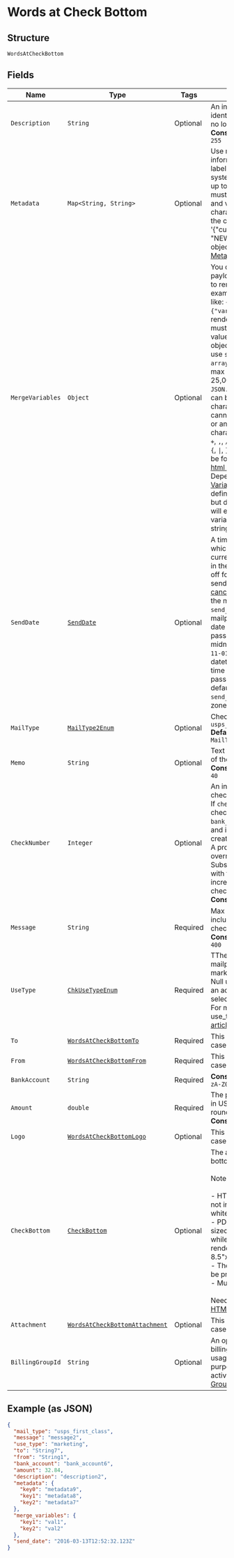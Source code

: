 
# Words at Check Bottom

## Structure

`WordsAtCheckBottom`

## Fields

| Name | Type | Tags | Description | Getter | Setter |
|  --- | --- | --- | --- | --- | --- |
| `Description` | `String` | Optional | An internal description that identifies this resource. Must be no longer than 255 characters.<br>**Constraints**: *Maximum Length*: `255` | String getDescription() | setDescription(String description) |
| `Metadata` | `Map<String, String>` | Optional | Use metadata to store custom information for tagging and labeling back to your internal systems. Must be an object with up to 20 key-value pairs. Keys must be at most 40 characters and values must be at most 500 characters. Neither can contain the characters `"` and `\`. i.e. '{"customer_id" : "NEWYORK2015"}' Nested objects are not supported.  See [Metadata](#section/Metadata) for more information. | Map<String, String> getMetadata() | setMetadata(Map<String, String> metadata) |
| `MergeVariables` | `Object` | Optional | You can input a merge variable payload object to your template to render dynamic content. For example, if you have a template like: `{{variable_name}}`, pass in `{"variable_name": "Harry"}` to render `Harry`. `merge_variables` must be an object. Any type of value is accepted as long as the object is valid JSON; you can use `strings`, `numbers`, `booleans`, `arrays`, `objects`, or `null`. The max length of the object is 25,000 characters. If you call `JSON.stringify` on your object, it can be no longer than 25,000 characters. Your variable names cannot contain any whitespace or any of the following special characters: `!`, `"`, `#`, `%`, `&`, `'`, `(`, `)`, `*`, `+`, `,`, `/`, `;`, `<`, `=`, `>`, `@`, `[`, `\`, `]`, `^`, `````, `{`, `\|`, `}`, `~`. More instructions can be found in <a href="https://help.lob.com/print-and-mail/designing-mail-creatives/dynamic-personalization#using-html-and-merge-variables-10" target="_blank">our guide to using html and merge variables</a>. Depending on your <a href="https://dashboard.lob.com/#/settings/account" target="_blank">Merge Variable strictness</a> setting, if you define variables in your HTML but do not pass them here, you will either receive an error or the variable will render as an empty string. | Object getMergeVariables() | setMergeVariables(Object mergeVariables) |
| `SendDate` | [`SendDate`](../../doc/models/containers/send-date.md) | Optional | A timestamp in ISO 8601 format which specifies a date after the current time and up to 180 days in the future to send the letter off for production. Setting a send date overrides the default [cancellation window](#section/Cancellation-Windows) applied to the mailpiece. Until the `send_date` has passed, the mailpiece can be canceled. If a date in the format `2017-11-01` is passed, it will evaluate to midnight UTC of that date (`2017-11-01T00:00:00.000Z`). If a datetime is passed, that exact time will be used. A `send_date` passed with no time zone will default to UTC, while a `send_date` passed with a time zone will be converted to UTC. | SendDate getSendDate() | setSendDate(SendDate sendDate) |
| `MailType` | [`MailType2Enum`](../../doc/models/mail-type-2-enum.md) | Optional | Checks must be sent `usps_first_class`<br>**Default**: `MailType2Enum.USPS_FIRST_CLASS` | MailType2Enum getMailType() | setMailType(MailType2Enum mailType) |
| `Memo` | `String` | Optional | Text to include on the memo line of the check.<br>**Constraints**: *Maximum Length*: `40` | String getMemo() | setMemo(String memo) |
| `CheckNumber` | `Integer` | Optional | An integer that designates the check number.<br>If `check_number` is not provided, checks created from a new `bank_account` will start at `10000` and increment with each check created with the `bank_account`.<br>A provided `check_number` overrides the defaults. Subsequent checks created with the same `bank_account` will increment from the provided check number.<br>**Constraints**: `>= 1`, `<= 500000000` | Integer getCheckNumber() | setCheckNumber(Integer checkNumber) |
| `Message` | `String` | Required | Max of 400 characters to be included at the bottom of the check page.<br>**Constraints**: *Maximum Length*: `400` | String getMessage() | setMessage(String message) |
| `UseType` | [`ChkUseTypeEnum`](../../doc/models/chk-use-type-enum.md) | Required | TThe use type for each mailpiece. Can be one of marketing, operational, or null. Null use_type is only allowed if an account default use_type is selected in Account Settings. For more information on use_type, see our  [Help Center article](https://help.lob.com/print-and-mail/building-a-mail-strategy/managing-mail-settings/declaring-mail-use-type). | ChkUseTypeEnum getUseType() | setUseType(ChkUseTypeEnum useType) |
| `To` | [`WordsAtCheckBottomTo`](../../doc/models/containers/words-at-check-bottom-to.md) | Required | This is a container for one-of cases. | WordsAtCheckBottomTo getTo() | setTo(WordsAtCheckBottomTo to) |
| `From` | [`WordsAtCheckBottomFrom`](../../doc/models/containers/words-at-check-bottom-from.md) | Required | This is a container for one-of cases. | WordsAtCheckBottomFrom getFrom() | setFrom(WordsAtCheckBottomFrom from) |
| `BankAccount` | `String` | Required | **Constraints**: *Pattern*: `^bank_[a-zA-Z0-9]+$` | String getBankAccount() | setBankAccount(String bankAccount) |
| `Amount` | `double` | Required | The payment amount to be sent in US dollars. Amounts will be rounded to two decimal places.<br>**Constraints**: `<= 999999.99` | double getAmount() | setAmount(double amount) |
| `Logo` | [`WordsAtCheckBottomLogo`](../../doc/models/containers/words-at-check-bottom-logo.md) | Optional | This is a container for one-of cases. | WordsAtCheckBottomLogo getLogo() | setLogo(WordsAtCheckBottomLogo logo) |
| `CheckBottom` | [`CheckBottom`](../../doc/models/containers/check-bottom.md) | Optional | The artwork to use on the bottom of the check page.<br><br>Notes:<br><br>- HTML merge variables should not include delimiting whitespace.<br>- PDF, PNG, and JPGs must be sized at 8.5"x11" at 300 DPI, while supplied HTML will be rendered and trimmed to fit on a 8.5"x11" page.<br>- The check bottom will always be printed in black & white.<br>- Must conform to <a href="https://s3-us-west-2.amazonaws.com/public.lob.com/assets/templates/check_bottom_template.pdf" target="_blank">this template</a>.<br><br>Need more help? Consult our [HTML examples](#section/HTML-Examples). | CheckBottom getCheckBottom() | setCheckBottom(CheckBottom checkBottom) |
| `Attachment` | [`WordsAtCheckBottomAttachment`](../../doc/models/containers/words-at-check-bottom-attachment.md) | Optional | This is a container for one-of cases. | WordsAtCheckBottomAttachment getAttachment() | setAttachment(WordsAtCheckBottomAttachment attachment) |
| `BillingGroupId` | `String` | Optional | An optional string with the billing group ID to tag your usage with. Is used for billing purposes. Requires special activation to use. See <a href="#tag/Billing-Groups">Billing Group API</a> for more information. | String getBillingGroupId() | setBillingGroupId(String billingGroupId) |

## Example (as JSON)

```json
{
  "mail_type": "usps_first_class",
  "message": "message2",
  "use_type": "marketing",
  "to": "String7",
  "from": "String1",
  "bank_account": "bank_account6",
  "amount": 32.84,
  "description": "description2",
  "metadata": {
    "key0": "metadata9",
    "key1": "metadata8",
    "key2": "metadata7"
  },
  "merge_variables": {
    "key1": "val1",
    "key2": "val2"
  },
  "send_date": "2016-03-13T12:52:32.123Z"
}
```

